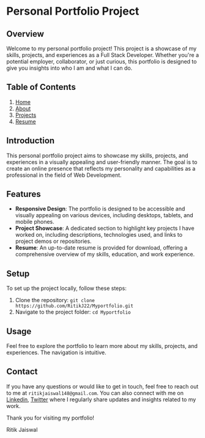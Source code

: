 # Personal Portfolio Project

## Overview

Welcome to my personal portfolio project! This project is a showcase of my skills, projects, and experiences as a Full Stack Developer. Whether you're a potential employer, collaborator, or just curious, this portfolio is designed to give you insights into who I am and what I can do.

## Table of Contents

1. [Home](<https://myportfolio-nu-mocha.vercel.app/>)
2. [About](<https://myportfolio-nu-mocha.vercel.app/about>)
3. [Projects](<https://myportfolio-nu-mocha.vercel.app/project>)
4. [Resume](<https://myportfolio-nu-mocha.vercel.app/resume>)


## Introduction

This personal portfolio project aims to showcase my skills, projects, and experiences in a visually appealing and user-friendly manner. The goal is to create an online presence that reflects my personality and capabilities as a professional in the field of Web Development.

## Features

- **Responsive Design**: The portfolio is designed to be accessible and visually appealing on various devices, including desktops, tablets, and mobile phones.
- **Project Showcase**: A dedicated section to highlight key projects I have worked on, including descriptions, technologies used, and links to project demos or repositories.
- **Resume**: An up-to-date resume is provided for download, offering a comprehensive overview of my skills, education, and work experience.


## Setup

To set up the project locally, follow these steps:

1. Clone the repository: `git clone https://github.com/RitikJ22/Myportfolio.git`
2. Navigate to the project folder: `cd Myportfolio`

## Usage

Feel free to explore the portfolio to learn more about my skills, projects, and experiences. The navigation is intuitive.


## Contact

If you have any questions or would like to get in touch, feel free to reach out to me at `ritikjaiswal148@gmail.com`. You can also connect with me on [Linkedin](<https://www.linkedin.com/in/ritik-jaiswal-36a735153/>), [Twitter](<https://twitter.com/RitikJa62967785>) where I regularly share updates and insights related to my work.

Thank you for visiting my portfolio!

Ritik Jaiswal

